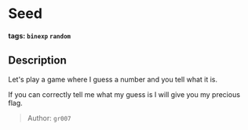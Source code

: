 # Seed

#### tags: `binexp` `random`

## Description

Let's play a game where I guess a number and you tell what it is.

If you can correctly tell me what my guess is I will give you my precious flag.

>Author: `gr007`
